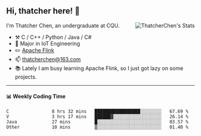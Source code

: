## Hi, thatcher here! :wave:

<img align="right" src="https://github-readme-stats.vercel.app/api?username=thatcherchen&title_color=333&text_color=777" alt="ThatcherChen's Stats" >

I'm Thatcher Chen, an undergraduate at CQU.

- :hammer_and_pick:  C / C++ / Python / Java / C# 
- :seedling:  Major in IoT Engineering
- :pencil2: [Apache Flink](https://github.com/apache/flink)
- :mailbox: thatcherchen@163.com
- :books: Lately I am busy learning Apache Flink, so I just got lazy on some projects.

---

#### :bar_chart: Weekly Coding Time

<!--START_SECTION:waka-->

```text
C                8 hrs 32 mins   █████████████████░░░░░░░░   67.69 %
V                3 hrs 17 mins   ██████▓░░░░░░░░░░░░░░░░░░   26.14 %
Java             27 mins         █░░░░░░░░░░░░░░░░░░░░░░░░   03.57 %
Other            10 mins         ▒░░░░░░░░░░░░░░░░░░░░░░░░   01.40 %
```

<!--END_SECTION:waka-->
